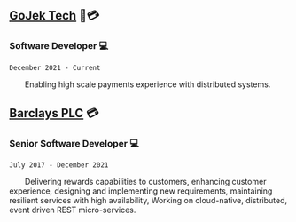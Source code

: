 ## [GoJek Tech](https://github.com/gojek) 🛵💳
### Software Developer 💻
`December 2021 - Current`

&emsp;&emsp;Enabling high scale payments experience with distributed systems.

## [Barclays PLC](https://home.barclays/) 💳
### Senior Software Developer 💻
`July 2017 - December 2021`

&emsp;&emsp;Delivering rewards capabilities to customers, enhancing customer experience, designing and implementing new requirements, maintaining resilient services with high availability, Working on cloud-native, distributed, event driven REST micro-services.
